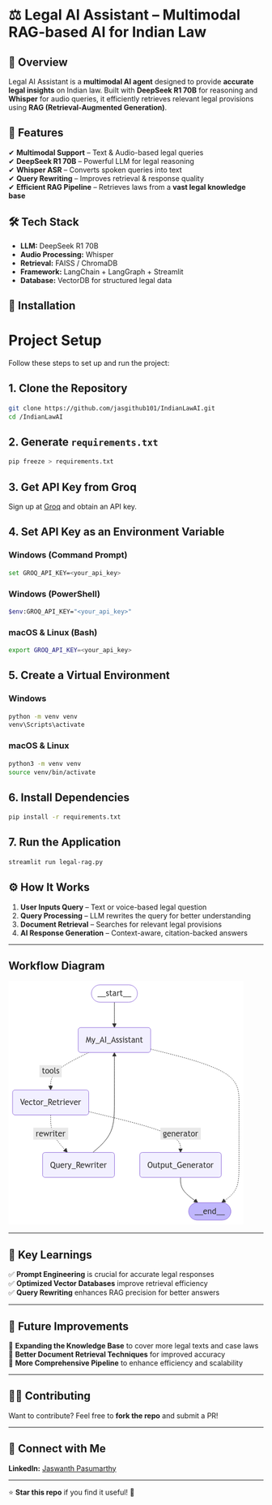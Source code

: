 # ⚖️ Legal AI Assistant – Multimodal RAG-based AI for Indian Law  

## 🚀 Overview  
Legal AI Assistant is a **multimodal AI agent** designed to provide **accurate legal insights** on Indian law. Built with **DeepSeek R1 70B** for reasoning and **Whisper** for audio queries, it efficiently retrieves relevant legal provisions using **RAG (Retrieval-Augmented Generation)**.

## 🔹 Features  
✔ **Multimodal Support** – Text & Audio-based legal queries  
✔ **DeepSeek R1 70B** – Powerful LLM for legal reasoning  
✔ **Whisper ASR** – Converts spoken queries into text  
✔ **Query Rewriting** – Improves retrieval & response quality  
✔ **Efficient RAG Pipeline** – Retrieves laws from a **vast legal knowledge base**  

## 🛠️ Tech Stack  
- **LLM:** DeepSeek R1 70B  
- **Audio Processing:** Whisper  
- **Retrieval:** FAISS / ChromaDB  
- **Framework:** LangChain + LangGraph + Streamlit  
- **Database:** VectorDB for structured legal data  

## 📌 Installation  
# Project Setup

Follow these steps to set up and run the project:

## 1. Clone the Repository  
```sh
git clone https://github.com/jasgithub101/IndianLawAI.git
cd /IndianLawAI
```

## 2. Generate `requirements.txt`  
```sh
pip freeze > requirements.txt
```

## 3. Get API Key from Groq  
Sign up at [Groq](https://www.groq.com/) and obtain an API key.

## 4. Set API Key as an Environment Variable  
### Windows (Command Prompt)  
```sh
set GROQ_API_KEY=<your_api_key>
```
### Windows (PowerShell)  
```sh
$env:GROQ_API_KEY="<your_api_key>"
```
### macOS & Linux (Bash)  
```sh
export GROQ_API_KEY=<your_api_key>
```

## 5. Create a Virtual Environment  
### Windows  
```sh
python -m venv venv
venv\Scripts\activate
```
### macOS & Linux  
```sh
python3 -m venv venv
source venv/bin/activate
```

## 6. Install Dependencies  
```sh
pip install -r requirements.txt
```

## 7. Run the Application  
```sh
streamlit run legal-rag.py
```




## ⚙️ How It Works  
1. **User Inputs Query** – Text or voice-based legal question  
2. **Query Processing** – LLM rewrites the query for better understanding  
3. **Document Retrieval** – Searches for relevant legal provisions  
4. **AI Response Generation** – Context-aware, citation-backed answers
   
---
## Workflow Diagram
![Workflow Overview](workflow.png)

---

## 📖 Key Learnings  
✅ **Prompt Engineering** is crucial for accurate legal responses  
✅ **Optimized Vector Databases** improve retrieval efficiency  
✅ **Query Rewriting** enhances RAG precision for better answers  

---

## 📌 Future Improvements  
🔹 **Expanding the Knowledge Base** to cover more legal texts and case laws  
🔹 **Better Document Retrieval Techniques** for improved accuracy  
🔹 **More Comprehensive Pipeline** to enhance efficiency and scalability  

---

## 👨‍💻 Contributing  
Want to contribute? Feel free to **fork the repo** and submit a PR!  

---

## 🔗 Connect with Me  
**LinkedIn:** [Jaswanth Pasumarthy](https://www.linkedin.com/in/jaswanth-pasumarthy-671a21214/)

---

⭐ **Star this repo** if you find it useful! 🚀 
